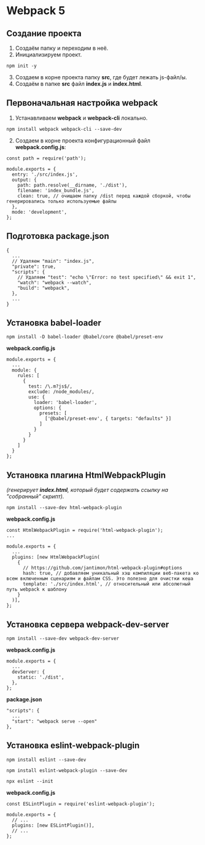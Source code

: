 # Webpack 5

## Создание проекта

1. Создаём папку и переходим в неё.
2. Инициализируем проект.

```
npm init -y
```

3. Cоздаем в корне проекта папку **src**, где будет лежать js-файл/ы.
4. Создаём в папке **src** файл **index.js** и **index.html**.

## Первоначальная настройка webpack

1. Устанавливаем **webpack** и **webpack-cli** локально.

```
npm install webpack webpack-cli --save-dev
```

2. Создаем в корне проекта конфигурационный файл **webpack.config.js**:

```
const path = require('path');

module.exports = {
  entry: './src/index.js',
  output: {
    path: path.resolve(__dirname, './dist'),
    filename: 'index_bundle.js',
    clean: true, // очищаем папку /dist перед каждой сборкой, чтобы генерировались только используемые файлы
  },
  mode: 'development',
};
```

## Подготовка package.json 

```
{
  ...
  // Удаляем "main": "index.js",
  "private": true,
  "scripts": {
    // Удаляем "test": "echo \"Error: no test specified\" && exit 1",
    "watch": "webpack --watch",
    "build": "webpack",
  },
  ...
}
```

## Установка babel-loader

```
npm install -D babel-loader @babel/core @babel/preset-env
```

**webpack.config.js**

```
module.exports = {
  ...
  module: {
    rules: [
      {
        test: /\.m?js$/,
        exclude: /node_modules/,
        use: {
          loader: 'babel-loader',
          options: {
            presets: [
              ['@babel/preset-env', { targets: "defaults" }]
            ]
          }
        }
      }
    ]
  }
};
```

## Установка плагина HtmlWebpackPlugin

 *(генерирует **index.html**, который будет содержать ссылку на "собранный" скрипт).*

```
npm install --save-dev html-webpack-plugin
```

**webpack.config.js**
```
const HtmlWebpackPlugin = require('html-webpack-plugin');
...

module.exports = {
  ...
  plugins: [new HtmlWebpackPlugin(
    {
      // https://github.com/jantimon/html-webpack-plugin#options
      hash: true, // добавляем уникальный хэш компиляции веб-пакета ко всем включенным сценариям и файлам CSS. Это полезно для очистки кеша
      template: './src/index.html', // относительный или абсолютный путь webpack к шаблону
    }
  )],
};
```

## Установка сервера webpack-dev-server

`npm install --save-dev webpack-dev-server`

**webpack.config.js**

```
module.exports = {
  ...
  devServer: {
    static: './dist',
  },
};
```

**package.json**
```
"scripts": {
  ...
  "start": "webpack serve --open"
},
```

## Установка eslint-webpack-plugin

```
npm install eslint --save-dev
```
```
npm install eslint-webpack-plugin --save-dev
```
```
npx eslint --init
```

**webpack.config.js**
```
const ESLintPlugin = require('eslint-webpack-plugin');

module.exports = {
  // ...
  plugins: [new ESLintPlugin()],
  // ...
};
```
